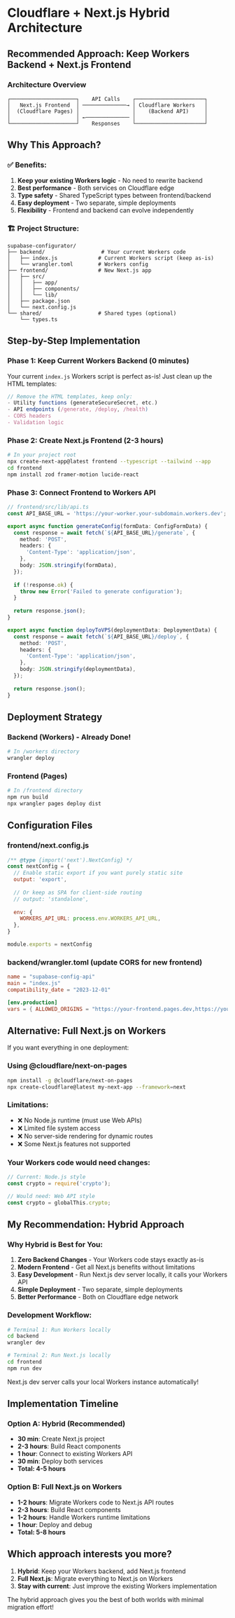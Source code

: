 # Cloudflare + Next.js Hybrid Architecture

## Recommended Approach: Keep Workers Backend + Next.js Frontend

### Architecture Overview
```
┌─────────────────────┐    API Calls    ┌──────────────────────┐
│   Next.js Frontend  │ ──────────────→ │ Cloudflare Workers   │
│  (Cloudflare Pages) │                 │    (Backend API)     │
│                     │ ←────────────── │                      │
└─────────────────────┘    Responses    └──────────────────────┘
```

## Why This Approach?

### ✅ Benefits:
1. **Keep your existing Workers logic** - No need to rewrite backend
2. **Best performance** - Both services on Cloudflare edge
3. **Type safety** - Shared TypeScript types between frontend/backend
4. **Easy deployment** - Two separate, simple deployments
5. **Flexibility** - Frontend and backend can evolve independently

### 🏗️ Project Structure:
```
supabase-configurator/
├── backend/                  # Your current Workers code
│   ├── index.js             # Current Workers script (keep as-is)
│   └── wrangler.toml        # Workers config
├── frontend/                # New Next.js app
│   ├── src/
│   │   ├── app/
│   │   ├── components/
│   │   └── lib/
│   ├── package.json
│   └── next.config.js
└── shared/                  # Shared types (optional)
    └── types.ts
```

## Step-by-Step Implementation

### Phase 1: Keep Current Workers Backend (0 minutes)
Your current `index.js` Workers script is perfect as-is! Just clean up the HTML templates:

```javascript
// Remove the HTML templates, keep only:
- Utility functions (generateSecureSecret, etc.)
- API endpoints (/generate, /deploy, /health)
- CORS headers
- Validation logic
```

### Phase 2: Create Next.js Frontend (2-3 hours)
```bash
# In your project root
npx create-next-app@latest frontend --typescript --tailwind --app
cd frontend
npm install zod framer-motion lucide-react
```

### Phase 3: Connect Frontend to Workers API
```typescript
// frontend/src/lib/api.ts
const API_BASE_URL = 'https://your-worker.your-subdomain.workers.dev';

export async function generateConfig(formData: ConfigFormData) {
  const response = await fetch(`${API_BASE_URL}/generate`, {
    method: 'POST',
    headers: {
      'Content-Type': 'application/json',
    },
    body: JSON.stringify(formData),
  });
  
  if (!response.ok) {
    throw new Error('Failed to generate configuration');
  }
  
  return response.json();
}

export async function deployToVPS(deploymentData: DeploymentData) {
  const response = await fetch(`${API_BASE_URL}/deploy`, {
    method: 'POST',
    headers: {
      'Content-Type': 'application/json',
    },
    body: JSON.stringify(deploymentData),
  });
  
  return response.json();
}
```

## Deployment Strategy

### Backend (Workers) - Already Done! 
```bash
# In /workers directory
wrangler deploy
```

### Frontend (Pages)
```bash
# In /frontend directory
npm run build
npx wrangler pages deploy dist
```

## Configuration Files

### frontend/next.config.js
```javascript
/** @type {import('next').NextConfig} */
const nextConfig = {
  // Enable static export if you want purely static site
  output: 'export',
  
  // Or keep as SPA for client-side routing
  // output: 'standalone',
  
  env: {
    WORKERS_API_URL: process.env.WORKERS_API_URL,
  },
}

module.exports = nextConfig
```

### backend/wrangler.toml (update CORS for new frontend)
```toml
name = "supabase-config-api"
main = "index.js"
compatibility_date = "2023-12-01"

[env.production]
vars = { ALLOWED_ORIGINS = "https://your-frontend.pages.dev,https://your-custom-domain.com" }
```

## Alternative: Full Next.js on Workers

If you want everything in one deployment:

### Using @cloudflare/next-on-pages
```bash
npm install -g @cloudflare/next-on-pages
npx create-cloudflare@latest my-next-app --framework=next
```

### Limitations:
- ❌ No Node.js runtime (must use Web APIs)
- ❌ Limited file system access
- ❌ No server-side rendering for dynamic routes
- ❌ Some Next.js features not supported

### Your Workers code would need changes:
```javascript
// Current: Node.js style
const crypto = require('crypto');

// Would need: Web API style  
const crypto = globalThis.crypto;
```

## My Recommendation: Hybrid Approach

### Why Hybrid is Best for You:

1. **Zero Backend Changes** - Your Workers code stays exactly as-is
2. **Modern Frontend** - Get all Next.js benefits without limitations
3. **Easy Development** - Run Next.js dev server locally, it calls your Workers API
4. **Simple Deployment** - Two separate, simple deployments
5. **Better Performance** - Both on Cloudflare edge network

### Development Workflow:
```bash
# Terminal 1: Run Workers locally
cd backend
wrangler dev

# Terminal 2: Run Next.js locally  
cd frontend
npm run dev
```

Next.js dev server calls your local Workers instance automatically!

## Implementation Timeline

### Option A: Hybrid (Recommended)
- **30 min**: Create Next.js project
- **2-3 hours**: Build React components  
- **1 hour**: Connect to existing Workers API
- **30 min**: Deploy both services
- **Total: 4-5 hours**

### Option B: Full Next.js on Workers
- **1-2 hours**: Migrate Workers code to Next.js API routes
- **2-3 hours**: Build React components
- **1-2 hours**: Handle Workers runtime limitations  
- **1 hour**: Deploy and debug
- **Total: 5-8 hours**

## Which approach interests you more?

1. **Hybrid**: Keep your Workers backend, add Next.js frontend
2. **Full Next.js**: Migrate everything to Next.js on Workers
3. **Stay with current**: Just improve the existing Workers implementation

The hybrid approach gives you the best of both worlds with minimal migration effort!
